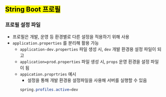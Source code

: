 ## <mark color="#fbc956">String Boot 프로필</mark>

### 프로필 설정 파일

- 프로필은 개발, 운영 등 환경별로 다른 설정을 적용하기 위해 사용
- `application.properties` 를 분리해 활용 가능
  - `application-dev.properties` 파일 생성 시, `dev` 개발 환경용 설정 파일이 되고
  - `application=prod.properties` 파일 생성 시, `props` 운영 횐경을 설정 파일이 됨
  - `appication.proprtries` 예시
    - 설정을 통해 개발 환경용 설정파일을 사용해 서버를 실행할 수 있음
    ```java
    spring.profiles.active=dev
    ```
